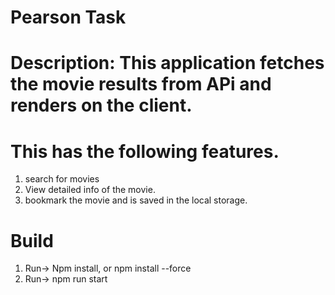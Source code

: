 # Pearson Task
# Description: This application fetches the movie results from APi and renders on the client.
# This has the following features. 
1. search for movies
2. View detailed info of the movie.
3. bookmark the movie and is saved in the local storage.


# Build
1. Run->  Npm install, or npm install --force
2. Run-> npm run start

